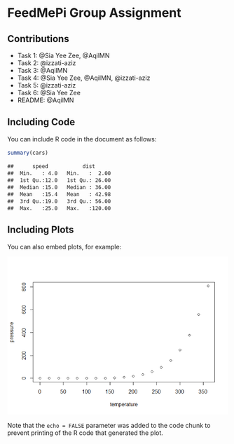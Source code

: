 FeedMePi Group Assignment
================

## Contributions

- Task 1: @Sia Yee Zee, @AqilMN
- Task 2: @izzati-aziz
- Task 3: @AqilMN
- Task 4: @Sia Yee Zee, @AqilMN, @izzati-aziz
- Task 5: @izzati-aziz
- Task 6: @Sia Yee Zee
- README: @AqilMN

## Including Code

You can include R code in the document as follows:

``` r
summary(cars)
```

    ##      speed           dist       
    ##  Min.   : 4.0   Min.   :  2.00  
    ##  1st Qu.:12.0   1st Qu.: 26.00  
    ##  Median :15.0   Median : 36.00  
    ##  Mean   :15.4   Mean   : 42.98  
    ##  3rd Qu.:19.0   3rd Qu.: 56.00  
    ##  Max.   :25.0   Max.   :120.00

## Including Plots

You can also embed plots, for example:

![](README_files/figure-gfm/pressure-1.png)<!-- -->

Note that the `echo = FALSE` parameter was added to the code chunk to
prevent printing of the R code that generated the plot.
